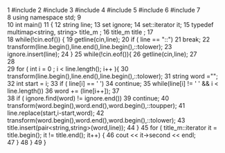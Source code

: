  1  #include <iostream>
 2  #include <string>
 3  #include <cstring>
 4  #include <algorithm>
 5  #include <map>
 6  #include <set>
 7  
 8  using namespace std;
 9  
10  int main()
11  {
12    string line;
13    set<string> ignore;
14    set<string>::iterator it;
15    typedef  multimap<string, string> title_m ;
16    title_m title ;
17  
18    while(!cin.eof()) {
19      getline(cin,line);
20      if ( line == "::")
21        break;
22      transform(line.begin(),line.end(),line.begin(),::tolower);
23      ignore.insert(line);
24    }
25    while(!cin.eof()){
26      getline(cin,line);
27      
28  
29      for ( int i = 0 ; i < line.length(); i++ ){
30        transform(line.begin(),line.end(),line.begin(),::tolower);
31        string word ="";
32        int start   =  i;
33        if ( line[i] == ' ')
34          continue;
35        while(line[i] != ' ' && i < line.length())
36          word += (line[i++]);
37  
38        if ( ignore.find(word) != ignore.end())
39          continue;
40        transform(word.begin(),word.end(),word.begin(),::toupper);
41        line.replace(start,i-start,word);
42        transform(word.begin(),word.end(),word.begin(),::tolower);
43        title.insert(pair<string,string>(word,line));
44      }
45      for ( title_m::iterator it = title.begin(); it != title.end(); it++) {
46        cout <<  it->second << endl;  
47      }
48    }
49  }
